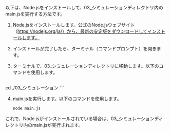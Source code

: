 以下は、Node.jsをインストールして、03_シミュレーションディレクトリ内のmain.jsを実行する方法です。

1. Node.jsをインストールします。公式のNode.jsウェブサイト（https://nodejs.org/ja/）から、最新の安定版をダウンロードしてインストールします。

2. インストールが完了したら、ターミナル（コマンドプロンプト）を開きます。

3. ターミナルで、03_シミュレーションディレクトリに移動します。以下のコマンドを使用します。

	```
cd ./03_シミュレーション
	```

4. main.jsを実行します。以下のコマンドを使用します。

	```
	node main.js
	```

これで、Node.jsがインストールされている場合は、03_シミュレーションディレクトリ内のmain.jsが実行されます。
